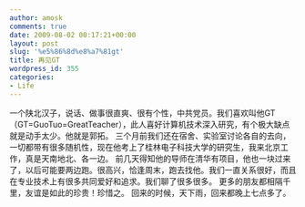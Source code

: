 ```yaml
---
author: amosk
comments: true
date: 2009-08-02 00:17:21+00:00
layout: post
slug: '%e5%86%8d%e8%a7%81gt'
title: 再见GT
wordpress_id: 355
categories:
- Life
---
```


一个陕北汉子，说话、做事很直爽、很有个性，中共党员。我们喜欢叫他GT（GT=GuoTuo=GreatTeacher），此人喜好计算机技术深入研究，有个极大缺点就是动手太少。他就是郭拓。
三个月前我们还在宿舍、实验室讨论各自的去向，一切都带有很多随机性，现在他考上了桂林电子科技大学的研究生，我来北京工作，真是天南地北、各一边。
前几天得知他的导师在清华有项目，他也一块过来了，以后可能要两边跑。很高兴，恰逢周末，跑去找他。我们一直关系很好，而且在专业技术上有很多共同爱好和追求。我们聊了很多很多。
更多的朋友都相隔千里，友谊是如此的珍贵！珍惜之。
回来的时候，天下雨，回来都晚上七点多了。
